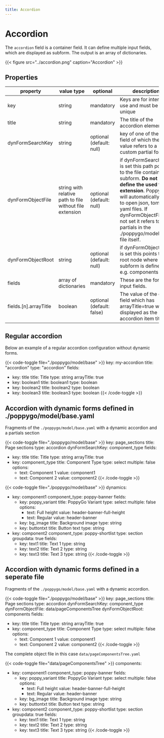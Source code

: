 ```yaml
---
title: Accordion
---
```


# Accordion

The `accordion` field is a container field. It can define multiple input
fields, which are displayed as subform. The output is an array of dictionaries.

{{< figure src="../accordion.png" caption="Accordion" >}}

## Properties

| property              | value type                                               | optional  | description                                                                                                                                                                                                                                                                   |
|-----------------------|----------------------------------------------------------|-----------|-------------------------------------------------------------------------------------------------------------------------------------------------------------------------------------------------------------------------------------------------------------------------------|
| key                   | string                                                   | mandatory | Keys are for internal use and must be unique                                                                                                                                                                                                                                  |
| title                 | string                                                   | mandatory | The title of the accordion element                                                                                                                                                                                                                                            |
| dynFormSearchKey      | string                                                   | optional (default: null)  | key of one of the child field of which the value refers to a custom partial form                                                                                                                                                                                              |
| dynFormObjectFile     | string with relative path to file without file extension | optional (default: null)  | if dynFormSearchKey is set this path points to the file containing a subform. **Do not define the used file extension**. PoppyGo will automatically try to open json, toml or yaml files. If dynFormObjectFile is not set it refers to the partials in the ./poppygo/model/base file itself. |
| dynFormObjectRoot     | string                                                   | optional (default: null) | if dynFormObjectFile is set this points to the root node where the subform is defined e.g. components                                                                                                                                                                         |
| fields                | array of dictionaries                                    | mandatory | These are the form input fields.                                                                                                                                                                                                                                              |
| fields.[n].arrayTitle | boolean                                                  | optional (default: false) | The value of the child field which has arrayTitle=true will be displayed as the accordion item title                                                                                                                                                                          |

## Regular accordion

Below an example of a regular accordion configuration without dynamic forms.

{{< code-toggle file="./poppygo/model/base" >}}
key: my-accordion
title: "accordion"
type: "accordion"
fields:
  - key: title
    title: Title
    type: string
    arrayTitle: true
  - key: boolean1
    title: boolean1
    type: boolean
  - key: boolean2
    title: boolean2
    type: boolean
  - key: boolean3
    title: boolean3
    type: boolean
{{< /code-toggle >}}

## Accordion with dynamic forms defined in ./poppygo/model/base.yaml

Fragments of the `./poppygo/model/base.yaml` with a dynamic accordion and a  partials section

{{< code-toggle file="./poppygo/model/base" >}}
key: page_sections
title: Page sections
type: accordion
dynFormSearchKey: component_type
fields:
  - key: title
    title: Title
    type: string
    arrayTitle: true
  - key: component_type
    title: Component Type
    type: select
    multiple: false
    options:
      - text: Component 1
        value: component1
      - text: Component 2
        value: component2
{{< /code-toggle >}}

{{< code-toggle file="./poppygo/model/base" >}}
dynamics:
  - key: component1
    component_type: poppy-banner
    fields:
      - key: poppy_variant
        title: PoppyGo Variant
        type: select
        multiple: false
        options:
          - text: Full height
            value: header-banner-full-height
          - text: Regular
            value: header-banner
      - key: bg_image
        title: Background image
        type: string
      - key: buttontxt
        title: Button text
        type: string
  - key: component2
    component_type: poppy-shortlist
    type: section
    groupdata: true
    fields:
      - key: text1
        title: Text 1
        type: string
      - key: text2
        title: Text 2
        type: string
      - key: text3
        title: Text 3
        type: string
{{< /code-toggle >}}

## Accordion with dynamic forms defined in a seperate file

Fragments of the `./poppygo/model/base.yaml` with a dynamic accordion.

{{< code-toggle file="./poppygo/model/base" >}}
key: page_sections
title: Page sections
type: accordion
dynFormSearchKey: component_type
dynFormObjectFile: data/pageComponentsTree
dynFormObjectRoot: components
fields:
  - key: title
    title: Title
    type: string
    arrayTitle: true
  - key: component_type
    title: Component Type
    type: select
    multiple: false
    options:
      - text: Component 1
        value: component1
      - text: Component 2
        value: component2
{{< /code-toggle >}}

The complete object file in this case `data/pageComponentsTree.yaml`

{{< code-toggle file="data/pageComponentsTree" >}}
components:
  - key: component1
    component_type: poppy-banner
    fields:
      - key: poppy_variant
        title: PoppyGo Variant
        type: select
        multiple: false
        options:
          - text: Full height
            value: header-banner-full-height
          - text: Regular
            value: header-banner
      - key: bg_image
        title: Background image
        type: string
      - key: buttontxt
        title: Button text
        type: string
  - key: component2
    component_type: poppy-shortlist
    type: section
    groupdata: true
    fields:
      - key: text1
        title: Text 1
        type: string
      - key: text2
        title: Text 2
        type: string
      - key: text3
        title: Text 3
        type: string
{{< /code-toggle >}}
